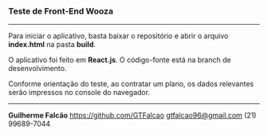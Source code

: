 ### Teste de Front-End Wooza
------------

Para iniciar o aplicativo, basta baixar o repositório e abrir o arquivo **index.html** na pasta **build**.

O aplicativo foi feito em **React.js**. O código-fonte está na branch de desenvolvimento.

Conforme orientação do teste, ao contratar um plano, os dados relevantes serão impressos no console do navegador.

------------
**Guilherme Falcão**
https://github.com/GTFalcao
gtfalcao96@gmail.com
(21) 99689-7044
